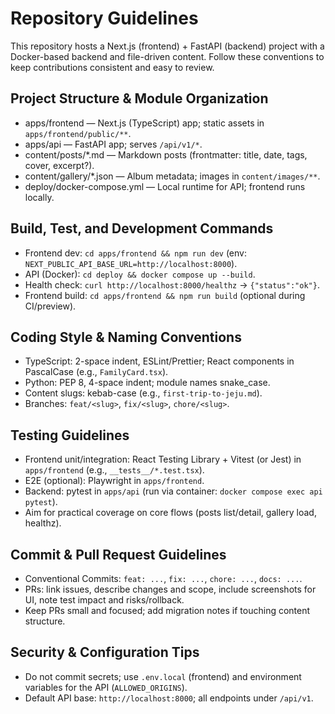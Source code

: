 # Repository Guidelines

This repository hosts a Next.js (frontend) + FastAPI (backend) project with a Docker-based backend and file-driven content. Follow these conventions to keep contributions consistent and easy to review.

## Project Structure & Module Organization
- apps/frontend — Next.js (TypeScript) app; static assets in `apps/frontend/public/**`.
- apps/api — FastAPI app; serves `/api/v1/*`.
- content/posts/*.md — Markdown posts (frontmatter: title, date, tags, cover, excerpt?).
- content/gallery/*.json — Album metadata; images in `content/images/**`.
- deploy/docker-compose.yml — Local runtime for API; frontend runs locally.

## Build, Test, and Development Commands
- Frontend dev: `cd apps/frontend && npm run dev` (env: `NEXT_PUBLIC_API_BASE_URL=http://localhost:8000`).
- API (Docker): `cd deploy && docker compose up --build`.
- Health check: `curl http://localhost:8000/healthz` → `{"status":"ok"}`.
- Frontend build: `cd apps/frontend && npm run build` (optional during CI/preview).

## Coding Style & Naming Conventions
- TypeScript: 2-space indent, ESLint/Prettier; React components in PascalCase (e.g., `FamilyCard.tsx`).
- Python: PEP 8, 4-space indent; module names snake_case.
- Content slugs: kebab-case (e.g., `first-trip-to-jeju.md`).
- Branches: `feat/<slug>`, `fix/<slug>`, `chore/<slug>`.

## Testing Guidelines
- Frontend unit/integration: React Testing Library + Vitest (or Jest) in `apps/frontend` (e.g., `__tests__/*.test.tsx`).
- E2E (optional): Playwright in `apps/frontend`.
- Backend: pytest in `apps/api` (run via container: `docker compose exec api pytest`).
- Aim for practical coverage on core flows (posts list/detail, gallery load, healthz).

## Commit & Pull Request Guidelines
- Conventional Commits: `feat: ...`, `fix: ...`, `chore: ...`, `docs: ...`.
- PRs: link issues, describe changes and scope, include screenshots for UI, note test impact and risks/rollback.
- Keep PRs small and focused; add migration notes if touching content structure.

## Security & Configuration Tips
- Do not commit secrets; use `.env.local` (frontend) and environment variables for the API (`ALLOWED_ORIGINS`).
- Default API base: `http://localhost:8000`; all endpoints under `/api/v1`.
